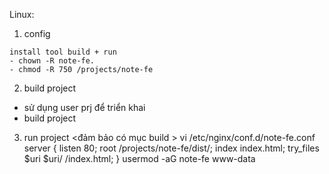 Linux: 
1. config
```
install tool build + run
- chown -R note-fe. 
- chmod -R 750 /projects/note-fe
```

2. build project
- sử dụng user prj để triển khai 
- build project
3. run project <đảm bảo có mục build >
vi /etc/nginx/conf.d/note-fe.conf
server {
    listen 80;
    root /projects/note-fe/dist/;
    index index.html;
    try_files $uri $uri/ /index.html;
}
usermod -aG note-fe www-data
<!-- add user www-data to group note-fe -->


